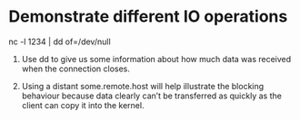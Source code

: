 # Demonstrate different IO operations
nc -l 1234 | dd of=/dev/null

1. Use dd to give us some information about how much data was received
when the connection closes.

2. Using a distant some.remote.host will help illustrate the blocking
behaviour because data clearly can’t be transferred as quickly as the
client can copy it into the kernel.
